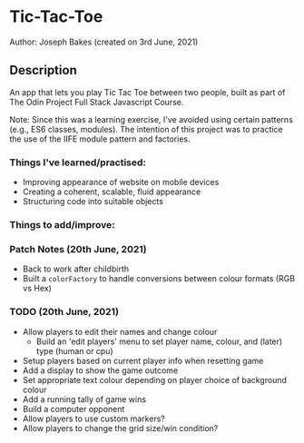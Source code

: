 # Tic-Tac-Toe

Author: Joseph Bakes (created on 3rd June, 2021)

## Description
An app that lets you play Tic Tac Toe between two people, built as part of The Odin Project Full Stack Javascript Course.

Note: Since this was a learning exercise, I've avoided using certain patterns (e.g., ES6 classes, modules). The intention of this project was to practice the use of the IIFE module pattern and factories.

### Things I've learned/practised:
- Improving appearance of website on mobile devices
- Creating a coherent, scalable, fluid appearance
- Structuring code into suitable objects

### Things to add/improve:

### Patch Notes (20th June, 2021)
- Back to work after childbirth
- Built a `colorFactory` to handle conversions between colour formats (RGB vs Hex)

### TODO (20th June, 2021)
- Allow players to edit their names and change colour
    - Build an 'edit players' menu to set player name, colour, and (later) type (human or cpu)
- Setup players based on current player info when resetting game
- Add a display to show the game outcome
- Set appropriate text colour depending on player choice of background colour
- Add a running tally of game wins
- Build a computer opponent
- Allow players to use custom markers?
- Allow players to change the grid size/win condition?